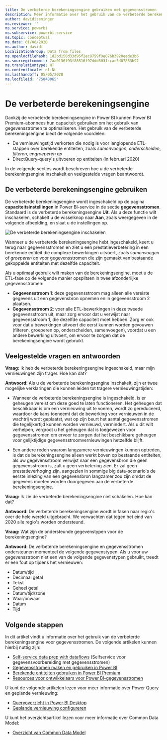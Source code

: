 ```yaml
---
title: De verbeterde berekeningsengine gebruiken met gegevensstromen
description: Meer informatie over het gebruik van de verbeterde berekeningsengine in Power BI Premium met gegevensstromen
author: davidiseminger
ms.reviewer: ''
ms.service: powerbi
ms.subservice: powerbi-service
ms.topic: conceptual
ms.date: 01/08/2020
ms.author: davidi
LocalizationGroup: Data from files
ms.openlocfilehash: 1d2bd150d33d95f2ec8759f9e876b3920eede3b6
ms.sourcegitcommit: 7aa0136f93f88516f97ddd8031ccac5d07863b92
ms.translationtype: HT
ms.contentlocale: nl-NL
ms.lasthandoff: 05/05/2020
ms.locfileid: "75840065"
---
```

# <a name="the-enhanced-compute-engine"></a>De verbeterde berekeningsengine

Dankzij de verbeterde berekeningsengine in Power BI kunnen Power BI Premium-abonnees hun capaciteit gebruiken om het gebruik van gegevensstromen te optimaliseren. Het gebruik van de verbeterde berekeningsengine biedt de volgende voordelen:

* De vernieuwingstijd verkorten die nodig is voor langlopende ETL-stappen over berekende entiteiten, zoals *samenvoegen*, *onderscheiden*, *filteren,*  en*groeperen op*
* DirectQuery-query's uitvoeren op entiteiten (in februari 2020)

In de volgende secties wordt beschreven hoe u de verbeterde berekeningsengine inschakelt en veelgestelde vragen beantwoordt.


## <a name="using-the-enhanced-compute-engine"></a>De verbeterde berekeningsengine gebruiken

De verbeterde berekeningsengine wordt ingeschakeld op de pagina **capaciteitsinstellingen** in Power BI-service in de sectie **gegevensstromen**. Standaard is de verbeterde berekeningsengine **Uit**. Als u deze functie wilt inschakelen, schakelt u de wisselknop naar **Aan**, zoals weergegeven in de volgende afbeelding, en slaat u de instellingen op. 

![De verbeterde berekeningsengine inschakelen](media/service-dataflows-enhanced-compute-engine/enhanced-compute-engine-01.png)

Wanneer u de verbeterde berekeningsengine hebt ingeschakeld, keert u terug naar gegevensstromen en ziet u een prestatieverbetering in een berekende entiteit die complexe bewerkingen uitvoert, zoals *samenvoegen* of *groeperen op* voor gegevensstromen die zijn gemaakt van bestaande gekoppelde entiteiten met dezelfde capaciteit. 

Als u optimaal gebruik wilt maken van de berekeningsengine, moet u de ETL-fase op de volgende manier opsplitsen in twee afzonderlijke gegevensstromen:

* **Gegevensstroom 1**: deze gegevensstroom mag alleen alle vereiste gegevens uit een gegevensbron opnemen en in gegevensstroom 2 plaatsen.
* **Gegevensstroom 2**: voer alle ETL-bewerkingen in deze tweede gegevensstroom uit, maar zorg ervoor dat u verwijst naar gegevensstroom 1, die dezelfde capaciteit moet hebben. Zorg er ook voor dat u bewerkingen uitvoert die eerst kunnen worden gevouwen (filteren, groeperen op, onderscheiden, samenvoegen), voordat u een andere bewerking uitvoert, om ervoor te zorgen dat de berekeningsengine wordt gebruikt.

## <a name="common-questions-and-answers"></a>Veelgestelde vragen en antwoorden

**Vraag:** Ik heb de verbeterde berekeningsengine ingeschakeld, maar mijn vernieuwingen zijn trager. Hoe kan dat?

**Antwoord**: Als u de verbeterde berekeningsengine inschakelt, zijn er twee mogelijke verklaringen die kunnen leiden tot tragere vernieuwingstijden:

 - Wanneer de verbeterde berekeningsengine is ingeschakeld, is er geheugen vereist om deze goed te laten functioneren. Het geheugen dat beschikbaar is om een vernieuwing uit te voeren, wordt zo gereduceerd, waardoor de kans toeneemt dat de bewerking voor vernieuwen in de wachtrij wordt geplaatst, wat op zijn beurt het aantal gegevensstromen die tegelijkertijd kunnen worden vernieuwd, vermindert. Als u dit wilt verhelpen, vergroot u het geheugen dat is toegewezen voor gegevensstromen om ervoor te zorgen dat het beschikbare geheugen voor gelijktijdige gegevensstroomvernieuwingen hetzelfde blijft.

 - Een andere reden waarom langzamere vernieuwingen kunnen optreden, is dat de berekeningsengine alleen werkt boven op bestaande entiteiten, als uw gegevensstroom verwijst naar een gegevensbron die geen gegevensstroom is, zult u geen verbetering zien. Er zal geen prestatieverhoging zijn, aangezien in sommige big data-scenario's de eerste inlezing van een gegevensbron langzamer zou zijn omdat de gegevens moeten worden doorgegeven aan de verbeterde berekeningsengine.  

**Vraag:** Ik zie de verbeterde berekeningsengine niet schakelen. Hoe kan dat?

**Antwoord**: De verbeterde berekeningsengine wordt in fasen naar regio's over de hele wereld uitgebracht. We verwachten dat tegen het eind van 2020 alle regio's worden ondersteund.

**Vraag:** Wat zijn de ondersteunde gegevenstypen voor de berekeningsengine?

**Antwoord**: De verbeterde berekeningsengine en gegevensstromen ondersteunen momenteel de volgende gegevenstypen. Als u voor uw gegevensstroom niet een van de volgende gegevenstypen gebruikt, treedt er een fout op tijdens het vernieuwen:

* Datum/tijd
* Decimaal getal
* Tekst
* Geheel getal
* Datum/tijd/zone
* Waar/onwaar
* Datum
* Tijd

## <a name="next-steps"></a>Volgende stappen

In dit artikel vindt u informatie over het gebruik van de verbeterde berekeningsengine voor gegevensstromen. De volgende artikelen kunnen hierbij nuttig zijn:

* [Self-service data prep with dataflows](service-dataflows-overview.md) (Selfservice voor gegevensvoorbereiding met gegevensstromen)
* [Gegevensstromen maken en gebruiken in Power BI](service-dataflows-create-use.md)
* [Berekende entiteiten gebruiken in Power BI Premium](service-dataflows-computed-entities-premium.md)
* [Resources voor ontwikkelaars voor Power BI-gegevensstromen](service-dataflows-developer-resources.md)

U kunt de volgende artikelen lezen voor meer informatie over Power Query en geplande vernieuwing:
* [Queryoverzicht in Power BI Desktop](desktop-query-overview.md)
* [Geplande vernieuwing configureren](refresh-scheduled-refresh.md)

U kunt het overzichtsartikel lezen voor meer informatie over Common Data Model:
* [Overzicht van Common Data Model](https://docs.microsoft.com/powerapps/common-data-model/overview)

